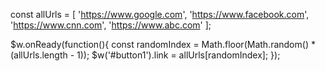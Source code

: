 const allUrls = [
    'https://www.google.com',
    'https://www.facebook.com',
    'https://www.cnn.com',
    'https://www.abc.com'
];

$w.onReady(function(){
    const randomIndex = Math.floor(Math.random() * (allUrls.length - 1));
    $w('#button1').link = allUrls[randomIndex];
});
